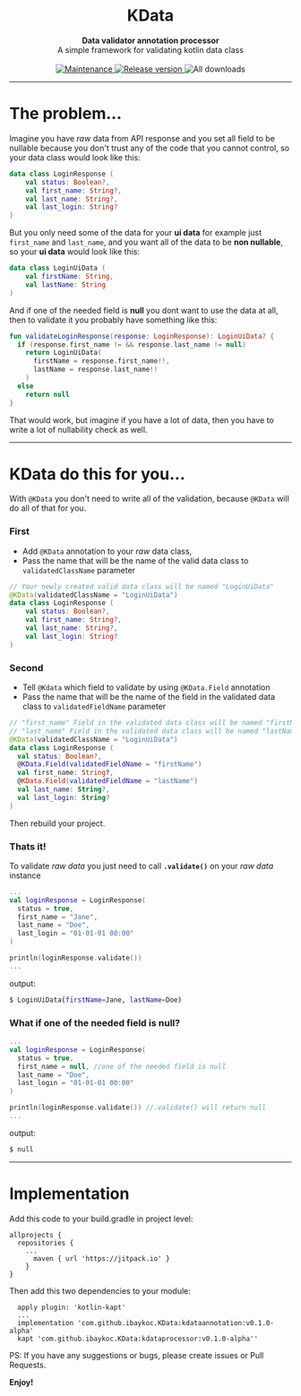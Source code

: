 <h1 align="center">KData</h1>
<div align="center">
  <strong>Data validator annotation processor</strong>
</div>
<div align="center">
  A simple framework for validating kotlin data class
</div>

<br />

<div align="center">
  <!-- Maintenance -->
  <a href="https://GitHub.com/Ibaykoc/Kdata/graphs/commit-activity">
    <img src="https://img.shields.io/badge/Maintained%3F-yes-green.svg"
      alt="Maintenance" />
  </a>
  <!-- Release version -->
  <a href="https://GitHub.com/Ibaykoc/KData/releases/">
    <img src="https://img.shields.io/github/release/Ibaykoc/KData.svg"
      alt="Release version" />
  </a>
  <!-- All downloads -->
    <img src="https://img.shields.io/github/downloads/Ibaykoc/KData/total.svg"
      alt="All downloads" />
</div>

------------

# The problem\...
Imagine you have *raw* data from API response and you set all field to be nullable because you don't trust any of the code that you cannot control, so your data class would look like this:
```kotlin
data class LoginResponse (
    val status: Boolean?,
    val first_name: String?,
    val last_name: String?,
    val last_login: String?
)
```
But you only need some of the data for your **ui data** for example just `first_name`  and `last_name`, and you want all of the data to be **non nullable**, so your **ui data** would look like this:
```kotlin
data class LoginUiData (
    val firstName: String,
    val lastName: String
)
```
And if one of the needed field is **null** you dont want to use the data at all, 
then to validate it you probably have something like this:
```kotlin
fun validateLoginResponse(response: LoginResponse): LoginUiData? {
  if (response.first_name != && response.last_name != null)
    return LoginUiData(
      firstName = response.first_name!!,
      lastName = response.last_name!!
    )
  else
    return null
}
```
That would work, but imagine if you have a lot of data, then you have to write a lot of nullability check as well.

------------


# KData do this for you\...
With `@KData` you don't need to write all of the validation, because `@KData` will do all of that for you.

### First
- Add `@KData` annotation to your *raw* data class,
- Pass the name that will be the name of the valid data class to `validatedClassName` parameter

```kotlin
// Your newly created valid data class will be named "LoginUiData"
@KData(validatedClassName = "LoginUiData") 
data class LoginResponse (
    val status: Boolean?,
    val first_name: String?,
    val last_name: String?,
    val last_login: String?
)
```
### Second
- Tell `@Kdata` which field to validate by using `@KData.Field` annotation
- Pass the name that will be the name of the field in the validated data class to `validatedFieldName` parameter

```kotlin
// "first_name" Field in the validated data class will be named "firstName" 
// "last_name" Field in the validated data class will be named "lastName" 
@KData(validatedClassName = "LoginUiData") 
data class LoginResponse (
  val status: Boolean?,
  @KData.Field(validatedFieldName = "firstName")
  val first_name: String?,
  @KData.Field(validatedFieldName = "lastName")
  val last_name: String?,
  val last_login: String?
)
```
Then rebuild your project.
### Thats it!

To validate *raw data* you just need to call **`.validate()`** on your *raw data* instance
```kotlin
...
val loginResponse = LoginResponse(
  status = true,
  first_name = "Jane",
  last_name = "Doe",
  last_login = "01-01-01 00:00"
)

println(loginResponse.validate())
...
```
output:
```sh
$ LoginUiData(firstName=Jane, lastName=Doe)
```

### What if one of the needed field is **null**?
```kotlin
...
val loginResponse = LoginResponse(
  status = true,
  first_name = null, //one of the needed field is null
  last_name = "Doe",
  last_login = "01-01-01 00:00"
)

println(loginResponse.validate()) //.validate() will return null
...
```
output:
```sh
$ null
```

------------



# Implementation
Add this code to your build.gradle in project level:
```
allprojects {
  repositories {
    ...
      maven { url 'https://jitpack.io' }
    }
}
```
Then add this two dependencies to your module:
```
  apply plugin: 'kotlin-kapt'
  ...
  implementation 'com.github.ibaykoc.KData:kdataannotation:v0.1.0-alpha'
  kapt 'com.github.ibaykoc.KData:kdataprocessor:v0.1.0-alpha''
```
PS: If you have any suggestions or bugs, please create issues or Pull Requests.

**Enjoy!**

